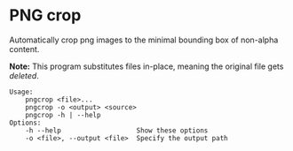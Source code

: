 # PNG crop

Automatically crop png images to the minimal bounding box of non-alpha content.

**Note:** This program substitutes files in-place, meaning the original file gets *deleted*.

```
Usage:
    pngcrop <file>...
    pngcrop -o <output> <source>
    pngcrop -h | --help
Options:
    -h --help                   Show these options
    -o <file>, --output <file>  Specify the output path
```
